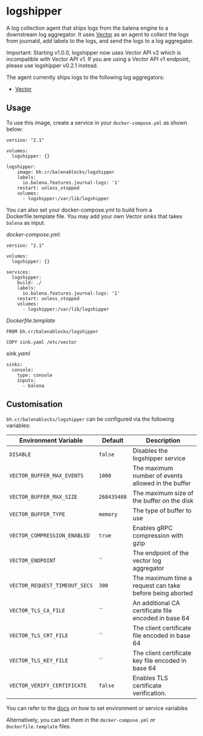 # logshipper

A log collection agent that ships logs from the balena engine to a downstream
log aggregator.  It uses [Vector][vector] as an agent to collect the logs from
journald, add labels to the logs, and send the logs to a log aggregator.

Important: Starting v1.0.0, logshipper now uses Vector API v2 which is incompatible
with Vector API v1.  If you are using a Vector API v1 endpoint, please use
logshipper v0.2.1 instead.

The agent currently ships logs to the following log aggregators:
- [Vector][vector]


## Usage

To use this image, create a service in your `docker-compose.yml` as shown below:
```
version: "2.1"

volumes:
  logshipper: {}

logshipper:
    image: bh.cr/balenablocks/logshipper
    labels:
      io.balena.features.journal-logs: '1'
    restart: unless_stopped
    volumes:
      - logshipper:/var/lib/logshipper
```

You can also set your docker-compose.yml to build from a Dockerfile.template file. 
You may add your own Vector sinks that takes `balena` as input.

*docker-compose.yml*:
```
version: "2.1"

volumes:
  logshipper: {}

services:
  logshipper:
    build: ./
    labels:
      io.balena.features.journal-logs: '1'
    restart: unless_stopped
    volumes:
      - logshipper:/var/lib/logshipper
```

*Dockerfile.template*
```
FROM bh.cr/balenablocks/logshipper

COPY sink.yaml /etc/vector
```

*sink.yaml*
```
sinks:
  console:
    type: console
    inputs:
      - balena
```


## Customisation

`bh.cr/balenablocks/logshipper` can be configured via the following variables:

| Environment Variable          | Default  | Description                                               |
| ----------------------------- | -------- | --------------------------------------------------------- |
| `DISABLE`                     | `false`  | Disables the logshipper service                           |
| `VECTOR_BUFFER_MAX_EVENTS`    | `1000`   | The maximum number of events allowed in the buffer        |
| `VECTOR_BUFFER_MAX_SIZE`      | `268435488` | The maximum size of the buffer on the disk             |
| `VECTOR_BUFFER_TYPE`          | `memory` | The type of buffer to use                                 |
| `VECTOR_COMPRESSION_ENABLED`  | `true`   | Enables gRPC compression with gzip                        |
| `VECTOR_ENDPOINT`             | ``       | The endpoint of the vector log aggregator                 |
| `VECTOR_REQUEST_TIMEOUT_SECS` | `300`    | The maximum time a request can take before being aborted  |
| `VECTOR_TLS_CA_FILE`          | ``       | An additional CA certificate file encoded in base 64      |
| `VECTOR_TLS_CRT_FILE`         | ``       | The client certificate file encoded in base 64            |
| `VECTOR_TLS_KEY_FILE`         | ``       | The client certificate key file encoded in base 64        |
| `VECTOR_VERIFY_CERTIFICATE`   | `false`  | Enables TLS certificate verification.                     |

You can refer to the [docs](https://www.balena.io/docs/learn/manage/serv-vars/#environment-and-service-variables) on how to set environment or service variables

Alternatively, you can set them in the `docker-compose.yml` or `Dockerfile.template` files.

[vector]: https://vector.dev

